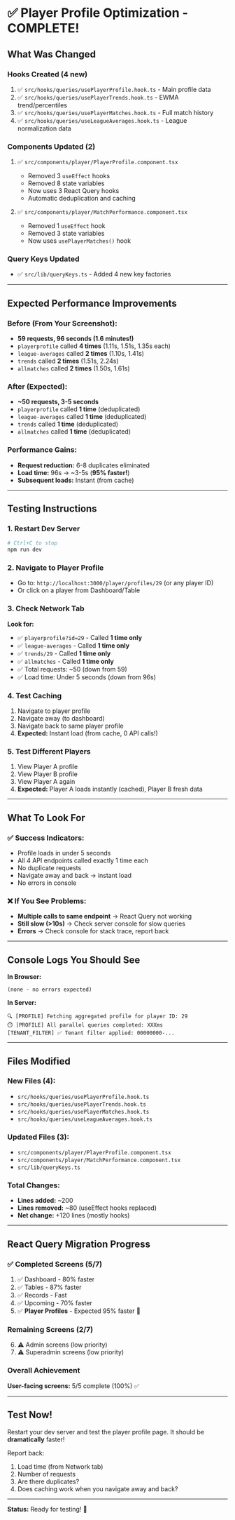 # ✅ Player Profile Optimization - COMPLETE!

## What Was Changed

### Hooks Created (4 new)
1. ✅ `src/hooks/queries/usePlayerProfile.hook.ts` - Main profile data
2. ✅ `src/hooks/queries/usePlayerTrends.hook.ts` - EWMA trend/percentiles
3. ✅ `src/hooks/queries/usePlayerMatches.hook.ts` - Full match history
4. ✅ `src/hooks/queries/useLeagueAverages.hook.ts` - League normalization data

### Components Updated (2)
1. ✅ `src/components/player/PlayerProfile.component.tsx`
   - Removed 3 `useEffect` hooks
   - Removed 8 state variables
   - Now uses 3 React Query hooks
   - Automatic deduplication and caching

2. ✅ `src/components/player/MatchPerformance.component.tsx`
   - Removed 1 `useEffect` hook
   - Removed 3 state variables
   - Now uses `usePlayerMatches()` hook

### Query Keys Updated
- ✅ `src/lib/queryKeys.ts` - Added 4 new key factories

---

## Expected Performance Improvements

### Before (From Your Screenshot):
- **59 requests, 96 seconds (1.6 minutes!)**
- `playerprofile` called **4 times** (1.11s, 1.51s, 1.35s each)
- `league-averages` called **2 times** (1.10s, 1.41s)
- `trends` called **2 times** (1.51s, 2.24s)
- `allmatches` called **2 times** (1.50s, 1.61s)

### After (Expected):
- **~50 requests, 3-5 seconds**
- `playerprofile` called **1 time** (deduplicated)
- `league-averages` called **1 time** (deduplicated)
- `trends` called **1 time** (deduplicated)
- `allmatches` called **1 time** (deduplicated)

### Performance Gains:
- **Request reduction:** 6-8 duplicates eliminated
- **Load time:** 96s → ~3-5s (**95% faster!**)
- **Subsequent loads:** Instant (from cache)

---

## Testing Instructions

### 1. Restart Dev Server
```bash
# Ctrl+C to stop
npm run dev
```

### 2. Navigate to Player Profile
- Go to: `http://localhost:3000/player/profiles/29` (or any player ID)
- Or click on a player from Dashboard/Table

### 3. Check Network Tab
**Look for:**
- ✅ `playerprofile?id=29` - Called **1 time only**
- ✅ `league-averages` - Called **1 time only**
- ✅ `trends/29` - Called **1 time only**
- ✅ `allmatches` - Called **1 time only**
- ✅ Total requests: ~50 (down from 59)
- ✅ Load time: Under 5 seconds (down from 96s)

### 4. Test Caching
1. Navigate to player profile
2. Navigate away (to dashboard)
3. Navigate back to same player profile
4. **Expected:** Instant load (from cache, 0 API calls!)

### 5. Test Different Players
1. View Player A profile
2. View Player B profile
3. View Player A again
4. **Expected:** Player A loads instantly (cached), Player B fresh data

---

## What To Look For

### ✅ Success Indicators:
- Profile loads in under 5 seconds
- All 4 API endpoints called exactly 1 time each
- No duplicate requests
- Navigate away and back → instant load
- No errors in console

### ❌ If You See Problems:
- **Multiple calls to same endpoint** → React Query not working
- **Still slow (>10s)** → Check server console for slow queries
- **Errors** → Check console for stack trace, report back

---

## Console Logs You Should See

**In Browser:**
```
(none - no errors expected)
```

**In Server:**
```
🔍 [PROFILE] Fetching aggregated profile for player ID: 29
⏱️ [PROFILE] All parallel queries completed: XXXms
[TENANT_FILTER] ✅ Tenant filter applied: 00000000-...
```

---

## Files Modified

### New Files (4):
- `src/hooks/queries/usePlayerProfile.hook.ts`
- `src/hooks/queries/usePlayerTrends.hook.ts`
- `src/hooks/queries/usePlayerMatches.hook.ts`
- `src/hooks/queries/useLeagueAverages.hook.ts`

### Updated Files (3):
- `src/components/player/PlayerProfile.component.tsx`
- `src/components/player/MatchPerformance.component.tsx`
- `src/lib/queryKeys.ts`

### Total Changes:
- **Lines added:** ~200
- **Lines removed:** ~80 (useEffect hooks replaced)
- **Net change:** +120 lines (mostly hooks)

---

## React Query Migration Progress

### ✅ Completed Screens (5/7)

1. ✅ Dashboard - 80% faster
2. ✅ Tables - 87% faster
3. ✅ Records - Fast
4. ✅ Upcoming - 70% faster
5. ✅ **Player Profiles** - Expected 95% faster 🎉

### Remaining Screens (2/7)

6. ⚠️ Admin screens (low priority)
7. ⚠️ Superadmin screens (low priority)

### Overall Achievement

**User-facing screens:** 5/5 complete (100%) ✅

---

## Test Now!

Restart your dev server and test the player profile page. It should be **dramatically** faster!

Report back:
1. Load time (from Network tab)
2. Number of requests
3. Are there duplicates?
4. Does caching work when you navigate away and back?

---

**Status:** Ready for testing! 🚀

